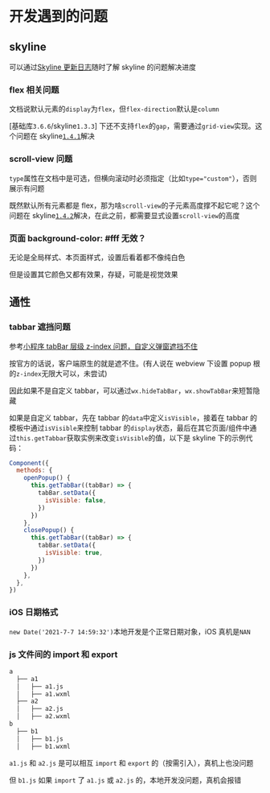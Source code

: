 # 开发遇到的问题

## skyline

可以通过[Skyline 更新日志](https://developers.weixin.qq.com/miniprogram/dev/framework/runtime/skyline/changelog.html)随时了解 skyline 的问题解决进度

### flex 相关问题

文档说默认元素的`display`为`flex`，但`flex-direction`默认是`column`

[基础库`3.6.6`/skyline`1.3.3`] 下还不支持`flex`的`gap`，需要通过`grid-view`实现。这个问题在 skyline[`1.4.1`](https://developers.weixin.qq.com/miniprogram/dev/framework/runtime/skyline/changelog.html#_1-4-1-2024-10-16)解决

### scroll-view 问题

`type`属性在文档中是可选，但横向滚动时必须指定（比如`type="custom"`），否则展示有问题

既然默认所有元素都是 flex，那为啥`scroll-view`的子元素高度撑不起它呢？这个问题在 skyline[`1.4.2`](https://developers.weixin.qq.com/miniprogram/dev/framework/runtime/skyline/changelog.html#_1-4-2-2024-11-19)解决，在此之前，都需要显式设置`scroll-view`的高度

### 页面 background-color: #fff 无效？

无论是全局样式、本页面样式，设置后看着都不像纯白色

但是设置其它颜色又都有效果，存疑，可能是视觉效果

## 通性

### tabbar 遮挡问题

参考[小程序 tabBar 层级 z-index 问题，自定义弹窗遮挡不住](https://developers.weixin.qq.com/community/develop/doc/000ee4ccd6cfa8a67da76bad251000)

按官方的话说，客户端原生的就是遮不住。(有人说在 webview 下设置 popup 根的`z-index`无限大可以，未尝试)

因此如果不是自定义 tabbar，可以通过`wx.hideTabBar`，`wx.showTabBar`来短暂隐藏

如果是自定义 tabbar，先在 tabbar 的`data`中定义`isVisible`，接着在 tabbar 的模板中通过`isVisible`来控制 tabbar 的`display`状态，最后在其它页面/组件中通过`this.getTabbar`获取实例来改变`isVisible`的值，以下是 skyline 下的示例代码：

```js
Component({
  methods: {
    openPopup() {
      this.getTabBar((tabBar) => {
        tabBar.setData({
          isVisible: false,
        })
      })
    },
    closePopup() {
      this.getTabBar((tabBar) => {
        tabBar.setData({
          isVisible: true,
        })
      })
    },
  },
})
```

### iOS 日期格式

`new Date('2021-7-7 14:59:32')`本地开发是个正常日期对象，iOS 真机是`NAN`

### js 文件间的 import 和 export

```bash
a
  ├── a1
  │   ├── a1.js
  │   ├── a1.wxml
  ├── a2
  │   ├── a2.js
  │   ├── a2.wxml
b
  ├── b1
  │   ├── b1.js
  │   ├── b1.wxml
```

`a1.js` 和 `a2.js` 是可以相互 `import` 和 `export` 的（按需引入），真机上也没问题

但 `b1.js` 如果 `import` 了 `a1.js` 或 `a2.js` 的，本地开发没问题，真机会报错
